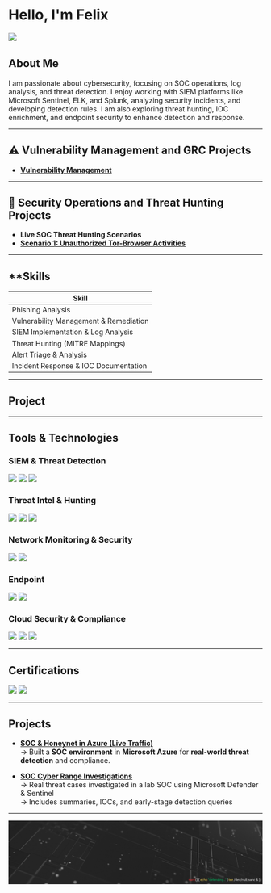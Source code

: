 # **Hello, I'm Felix**  
<a href="https://www.linkedin.com/in/somuadina-amadi-599348333/"><img src="https://img.shields.io/badge/-LinkedIn-0072b1?&style=for-the-badge&logo=linkedin&logoColor=white" /></a>  

## **About Me**  
I am passionate about cybersecurity, focusing on SOC operations, log analysis, and threat detection. I enjoy working with SIEM platforms like Microsoft Sentinel, ELK, and Splunk, analyzing security incidents, and developing detection rules. I am also exploring threat hunting, IOC enrichment, and endpoint security to enhance detection and response.

---
## ⚠️ Vulnerability Management and GRC Projects 

- **[Vulnerability Management](https://github.com/felix2470/vulnerability-management-program/blob/main/README.md)**

---
## 🚨 Security Operations and Threat Hunting Projects 
- **Live SOC Threat Hunting Scenarios**
-  **[Scenario 1:  Unauthorized Tor-Browser Activities](https://github.com/felix2470/Threat-Hunting-Tor-Browser/edit/main/README.md)**
  
---
## **Skills   

| **Skill**                                     | 
|-----------------------------------------------|
| Phishing Analysis                             |
| Vulnerability Management & Remediation        |
| SIEM Implementation & Log Analysis            |  | 
| Threat Hunting (MITRE Mappings)               | 
| Alert Triage & Analysis                       |
| Incident Response & IOC Documentation         |

---
## **Project**  

---
## **Tools & Technologies**  

### **SIEM & Threat Detection**  
<div>
    <img src="https://img.shields.io/badge/-Microsoft_Sentinel-0078D4?&style=for-the-badge&logo=Microsoft&logoColor=white" />
    <img src="https://img.shields.io/badge/-Splunk-000000?&style=for-the-badge&logo=Splunk&logoColor=white" />
    <img src="https://img.shields.io/badge/-Elastic_Stack-005571?&style=for-the-badge&logo=Elastic&logoColor=white" />
</div>

### **Threat Intel & Hunting**  
<div>
    <img src="https://img.shields.io/badge/-MITRE_ATT%26CK-000000?&style=for-the-badge&logo=matrix&logoColor=white" />
    <img src="https://img.shields.io/badge/-VirusTotal-FF4500?&style=for-the-badge&logo=virustotal&logoColor=white" />
    <img src="https://img.shields.io/badge/-KQL-000000?&style=for-the-badge&logo=codeforces&logoColor=white" />
</div>

### **Network Monitoring & Security**  
<div>
    <img src="https://img.shields.io/badge/-Snort-EF3B2D?&style=for-the-badge&logo=Snort&logoColor=white" />
    <img src="https://img.shields.io/badge/-Wireshark-1679A7?&style=for-the-badge&logo=Wireshark&logoColor=white" />
</div>

### **Endpoint**  
<div>
    <img src="https://img.shields.io/badge/-Microsoft_Defender_for_Endpoint-00A4EF?&style=for-the-badge&logo=Microsoft&logoColor=white" />
    <img src="https://img.shields.io/badge/-Lima_Charlie-000000?&style=for-the-badge&logoColor=white" />
</div>

### **Cloud Security & Compliance**  
<div>
    <img src="https://img.shields.io/badge/-Microsoft_Azure-0078D4?&style=for-the-badge&logo=Microsoft%20Azure&logoColor=white" />
    <img src="https://img.shields.io/badge/-Microsoft_Defender_for_Cloud-00A4EF?&style=for-the-badge&logo=Microsoft&logoColor=white" />
    <img src="https://img.shields.io/badge/-Microsoft_Defender_Threat_Intelligence-FF4500?&style=for-the-badge&logo=Microsoft&logoColor=white" />
</div>

---

## **Certifications**  
<div>
<img src="https://img.shields.io/badge/Google%20Cybersecurity-4285F4?style=for-the-badge&logo=Google&logoColor=white"/>
<img src="https://img.shields.io/badge/CompTIA%20Security+-E62A2A?style=for-the-badge&logo=CompTIA&logoColor=white"/>
</div>

---

## **Projects**
- **[SOC & Honeynet in Azure (Live Traffic)](https://github.com/SancLogic/Soc-Honeynet-Azure)**  
  → Built a **SOC environment** in **Microsoft Azure** for **real-world threat detection** and compliance.

- **[SOC Cyber Range Investigations](https://github.com/SancLogic/SOC-Cyber-Range-Investigations)**  
  → Real threat cases investigated in a lab SOC using Microsoft Defender & Sentinel  
  → Includes summaries, IOCs, and early-stage detection queries

---

<p align="center">
  <img src="https://raw.githubusercontent.com/SancLogic/SancLogic/main/sanc-banner.png" alt="sanc bash footer" />
</p>

